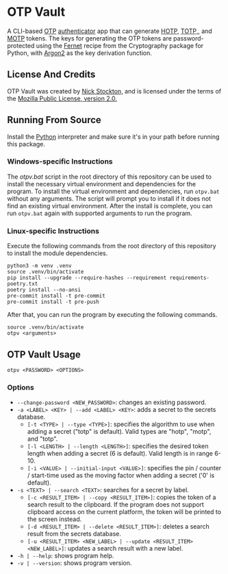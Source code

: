 # OTP Vault

A CLI-based [OTP][] [authenticator][] app that can generate [HOTP,][HOTP] [TOTP,][TOTP], and [MOTP][] tokens.
The keys for generating the OTP tokens are password-protected using the [Fernet][] recipe
from the Cryptography package for Python, with [Argon2][] as the key derivation function.

## License And Credits

OTP Vault was created by [Nick Stockton,][My GitHub] and is licensed under the terms of the [Mozilla Public License, version 2.0.][MPL2]

## Running From Source

Install the [Python][] interpreter and make sure it's in your path before running this package.

### Windows-specific Instructions

The *otpv.bat* script in the root directory of this repository can be used to install the necessary virtual environment and dependencies for the program.
To install the virtual environment and dependencies, run `otpv.bat` without any arguments. The script will prompt you to install if it does not find an existing virtual environment.
After the install is complete, you can run `otpv.bat` again with supported arguments to run the program.

### Linux-specific Instructions

Execute the following commands from the root directory of this repository to install the module dependencies.
```
python3 -m venv .venv
source .venv/bin/activate
pip install --upgrade --require-hashes --requirement requirements-poetry.txt
poetry install --no-ansi
pre-commit install -t pre-commit
pre-commit install -t pre-push
```
After that, you can run the program by executing the following commands.
```
source .venv/bin/activate
otpv <arguments>
```


## OTP Vault Usage

```
otpv <PASSWORD> <OPTIONS>
```

### Options

- `--change-password <NEW_PASSWORD>`: changes an existing password.
- `-a <LABEL> <KEY> | --add <LABEL> <KEY>`: adds a secret to the secrets database.
    * `[-t <TYPE> | --type <TYPE>]`: specifies the algorithm to use when adding a secret ("totp" is default). Valid types are "hotp", "motp", and "totp".
    * `[-l <LENGTH> | --length <LENGTH>]`: specifies the desired token length when adding a secret (6 is default). Valid length is in range 6-10.
    * `[-i <VALUE> | --initial-input <VALUE>]`: specifies the pin / counter / start-time used as the moving factor when adding a secret ('0' is default).
- `-s <TEXT> | --search <TEXT>`: searches for a secret by label.
    * `[-c <RESULT_ITEM> | --copy <RESULT_ITEM>]`: copies the token of a search result to the clipboard. If the program does not support clipboard access on the current platform, the token will be printed to the screen instead.
    * `[-d <RESULT_ITEM> | --delete <RESULT_ITEM>]`: deletes a search result from the secrets database.
    * `[-u <RESULT_ITEM> <NEW_LABEL> | --update <RESULT_ITEM> <NEW_LABEL>]`: updates a search result with a new label.
- `-h | --help`: shows program help.
- `-v | --version`: shows program version.


[OTP]: https://en.wikipedia.org/wiki/One-time_password (OTP Wikipedia Page)
[authenticator]: https://en.wikipedia.org/wiki/Authenticator (Authenticator Wikipedia Page)
[HOTP]: https://en.wikipedia.org/wiki/HMAC-based_One-time_Password_algorithm (HOTP Wikipedia Page)
[TOTP]: https://en.wikipedia.org/wiki/Time-based_One-time_Password_algorithm (TOTP Wikipedia Page)
[MOTP]: https://motp.sourceforge.net (Mobile-OTP Main Page)
[Fernet]: https://cryptography.io/en/latest/fernet (Fernet Main Page)
[Argon2]: https://en.wikipedia.org/wiki/Argon2 (Argon2 Wikipedia Page)
[MPL2]: https://www.mozilla.org/en-US/MPL/2.0 (MPL2 License Page)
[My GitHub]: https://github.com/nstockton (My Profile On GitHub)
[Python]: https://python.org (Python Main Page)
